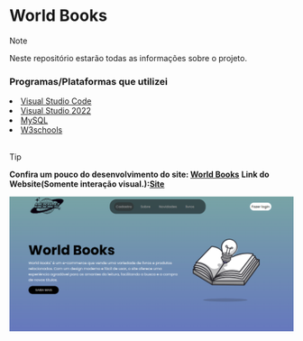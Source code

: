  <h1>World Books</h1> 
   
> [!NOTE]
> Neste repositório estarão todas as informações sobre o projeto.

<div>
<h3>Programas/Plataformas que utilizei</h3>
<li><a href="https://code.visualstudio.com/">Visual Studio Code</a></li>
<li><a href=https://visualstudio.microsoft.com/pt-br/vs/">Visual Studio 2022</a></li>
<li><a href="https://www.mysql.com/">MySQL</a></li>
 <li><a href="https://www.w3schools.com/js/">W3schools</a></li>
</div>

 <br>
 
> [!TIP]
> **Confira um pouco do desenvolvimento do site: <a href="https://youtu.be/Rk2ybCaQH_I?si=QaMbu6Qk4D0SLrFG">World Books</a>**
> **Link do Website(Somente interação visual.):<a href="https://pjuni.netlify.app">Site</a>**

</a>
<img width="600px" src="captura.png">
